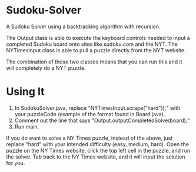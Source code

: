 # Sudoku-Solver
A Sudoku Solver using a backtracking algorithm with recursion.

The Output class is able to execute the keyboard controls needed to input a completed Sudoku board onto sites like sudoku.com and the NYT.
The NYTimesInput class is able to pull a puzzle directly from the NYT website.

The combination of those two classes means that you can run this and it will completely do a NYT puzzle.

# Using It
  1. In SudokuSolver.java, replace "NYTimesInput.scrape("hard"));" with your puzzleCode (example of the format found in Board.java).
  2. Comment out the line that says "Output.outputCompletedSolve(board);"
  3. Run main.

If you do want to solve a NY Times puzzle, instead of the above, just replace "hard" with your intended difficulty (easy, medium, hard).  Open the puzzle on the NY Times website, click the top left cell in the puzzle, and run the solver.  Tab back to the NY Times website, and it will input the solution for you.
